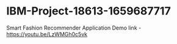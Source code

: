 # IBM-Project-18613-1659687717
Smart Fashion Recommender Application
Demo link - https://youtu.be/LzWMGh0c5vk

